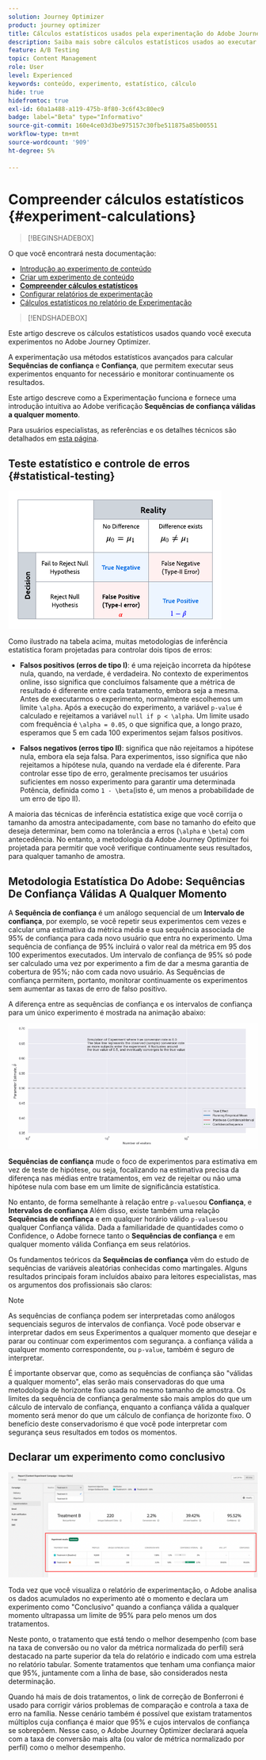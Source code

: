 ```yaml
---
solution: Journey Optimizer
product: journey optimizer
title: Cálculos estatísticos usados pela experimentação do Adobe Journey Optimizer
description: Saiba mais sobre cálculos estatísticos usados ao executar experimentos
feature: A/B Testing
topic: Content Management
role: User
level: Experienced
keywords: conteúdo, experimento, estatístico, cálculo
hide: true
hidefromtoc: true
exl-id: 60a1a488-a119-475b-8f80-3c6f43c80ec9
badge: label="Beta" type="Informativo"
source-git-commit: 160e4ce03d3be975157c30fbe511875a85b00551
workflow-type: tm+mt
source-wordcount: '909'
ht-degree: 5%

---
```


# Compreender cálculos estatísticos {#experiment-calculations}

>[!BEGINSHADEBOX]

O que você encontrará nesta documentação:

* [Introdução ao experimento de conteúdo](get-started-experiment.md)
* [Criar um experimento de conteúdo](content-experiment.md)
* **[Compreender cálculos estatísticos](experiment-calculations.md)**
* [Configurar relatórios de experimentação](reporting-configuration.md)
* [Cálculos estatísticos no relatório de Experimentação](experiment-report-calculations.md)

>[!ENDSHADEBOX]

Este artigo descreve os cálculos estatísticos usados quando você executa experimentos no Adobe Journey Optimizer.

A experimentação usa métodos estatísticos avançados para calcular **Sequências de confiança** e **Confiança**, que permitem executar seus experimentos enquanto for necessário e monitorar continuamente os resultados.

Este artigo descreve como a Experimentação funciona e fornece uma introdução intuitiva ao Adobe verificação **Sequências de confiança válidas a qualquer momento**.

Para usuários especialistas, as referências e os detalhes técnicos são detalhados em [esta página](../campaigns/assets/confidence_sequence_technical_details.pdf).

## Teste estatístico e controle de erros {#statistical-testing}

![](assets/technote_1.png)

Como ilustrado na tabela acima, muitas metodologias de inferência estatística foram projetadas para controlar dois tipos de erros:

* **Falsos positivos (erros de tipo I)**: é uma rejeição incorreta da hipótese nula, quando, na verdade, é verdadeira. No contexto de experimentos online, isso significa que concluímos falsamente que a métrica de resultado é diferente entre cada tratamento, embora seja a mesma.
   </br>Antes de executarmos o experimento, normalmente escolhemos um limite `\alpha`. Após a execução do experimento, a variável `p-value` é calculado e rejeitamos a variável `null if p < \alpha`. Um limite usado com frequência é `\alpha = 0.05`, o que significa que, a longo prazo, esperamos que 5 em cada 100 experimentos sejam falsos positivos.

* **Falsos negativos (erros tipo II)**: significa que não rejeitamos a hipótese nula, embora ela seja falsa. Para experimentos, isso significa que não rejeitamos a hipótese nula, quando na verdade ela é diferente. Para controlar esse tipo de erro, geralmente precisamos ter usuários suficientes em nosso experimento para garantir uma determinada Potência, definida como `1 - \beta`(isto é, um menos a probabilidade de um erro de tipo II).

A maioria das técnicas de inferência estatística exige que você corrija o tamanho da amostra antecipadamente, com base no tamanho do efeito que deseja determinar, bem como na tolerância a erros (`\alpha` e `\beta`) com antecedência. No entanto, a metodologia da Adobe Journey Optimizer foi projetada para permitir que você verifique continuamente seus resultados, para qualquer tamanho de amostra.

## Metodologia Estatística Do Adobe: Sequências De Confiança Válidas A Qualquer Momento

A **Sequência de confiança** é um análogo sequencial de um **Intervalo de confiança**, por exemplo, se você repetir seus experimentos cem vezes e calcular uma estimativa da métrica média e sua sequência associada de 95% de confiança para cada novo usuário que entra no experimento. Uma sequência de confiança de 95% incluirá o valor real da métrica em 95 dos 100 experimentos executados. Um intervalo de confiança de 95% só pode ser calculado uma vez por experimento a fim de dar a mesma garantia de cobertura de 95%; não com cada novo usuário. As Sequências de confiança permitem, portanto, monitorar continuamente os experimentos sem aumentar as taxas de erro de falso positivo.

A diferença entre as sequências de confiança e os intervalos de confiança para um único experimento é mostrada na animação abaixo:

![](assets/technote_2.gif)

**Sequências de confiança** mude o foco de experimentos para estimativa em vez de teste de hipótese, ou seja, focalizando na estimativa precisa da diferença nas médias entre tratamentos, em vez de rejeitar ou não uma hipótese nula com base em um limite de significância estatística.

No entanto, de forma semelhante à relação entre `p-values`ou **Confiança**, e **Intervalos de confiança** Além disso, existe também uma relação **Sequências de confiança** e em qualquer horário válido `p-values`ou qualquer Confiança válida. Dada a familiaridade de quantidades como o Confidence, o Adobe fornece tanto o **Sequências de confiança** e em qualquer momento válida Confiança em seus relatórios.

Os fundamentos teóricos da **Sequências de confiança** vêm do estudo de sequências de variáveis aleatórias conhecidas como martingales. Alguns resultados principais foram incluídos abaixo para leitores especialistas, mas os argumentos dos profissionais são claros:

>[!NOTE]
>
>As sequências de confiança podem ser interpretadas como análogos sequenciais seguros de intervalos de confiança. Você pode observar e interpretar dados em seus Experimentos a qualquer momento que desejar e parar ou continuar com experimentos com segurança. a confiança válida a qualquer momento correspondente, ou `p-value`, também é seguro de interpretar.

É importante observar que, como as sequências de confiança são &quot;válidas a qualquer momento&quot;, elas serão mais conservadoras do que uma metodologia de horizonte fixo usada no mesmo tamanho de amostra. Os limites da sequência de confiança geralmente são mais amplos do que um cálculo de intervalo de confiança, enquanto a confiança válida a qualquer momento será menor do que um cálculo de confiança de horizonte fixo. O benefício deste conservadorismo é que você pode interpretar com segurança seus resultados em todos os momentos.

## Declarar um experimento como conclusivo

![](assets/experimentation_report_2.png)

Toda vez que você visualiza o relatório de experimentação, o Adobe analisa os dados acumulados no experimento até o momento e declara um experimento como &quot;Conclusivo&quot; quando a confiança válida a qualquer momento ultrapassa um limite de 95% para pelo menos um dos tratamentos.

Neste ponto, o tratamento que está tendo o melhor desempenho (com base na taxa de conversão ou no valor da métrica normalizada do perfil) será destacado na parte superior da tela do relatório e indicado com uma estrela no relatório tabular. Somente tratamentos que tenham uma confiança maior que 95%, juntamente com a linha de base, são considerados nesta determinação.

Quando há mais de dois tratamentos, o link de correção de Bonferroni é usado para corrigir vários problemas de comparação e controla a taxa de erro na família. Nesse cenário também é possível que existam tratamentos múltiplos cuja confiança é maior que 95% e cujos intervalos de confiança se sobrepõem. Nesse caso, o Adobe Journey Optimizer declarará aquela com a taxa de conversão mais alta (ou valor de métrica normalizado por perfil) como o melhor desempenho.
